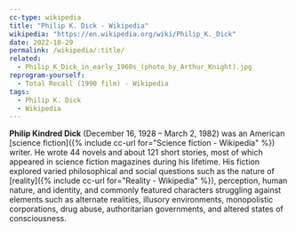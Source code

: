 ```yaml
---
cc-type: wikipedia
title: "Philip K. Dick - Wikipedia"
wikipedia: "https://en.wikipedia.org/wiki/Philip_K._Dick"
date: 2022-10-29
permalink: /wikipedia/:title/
related:
  - Philip_K_Dick_in_early_1960s_(photo_by_Arthur_Knight).jpg
reprogram-yourself:
  - Total Recall (1990 film) - Wikipedia
tags:
  - Philip K. Dick
  - Wikipedia
---
```

**Philip Kindred Dick** (December 16, 1928 – March 2, 1982) was an American [science fiction]({% include cc-url for="Science fiction - Wikipedia" %}) writer. He wrote 44 novels and about 121 short stories, most of which appeared in science fiction magazines during his lifetime. His fiction explored varied philosophical and social questions such as the nature of [reality]({% include cc-url for="Reality - Wikipedia" %}), perception, human nature, and identity, and commonly featured characters struggling against elements such as alternate realities, illusory environments, monopolistic corporations, drug abuse, authoritarian governments, and altered states of consciousness.